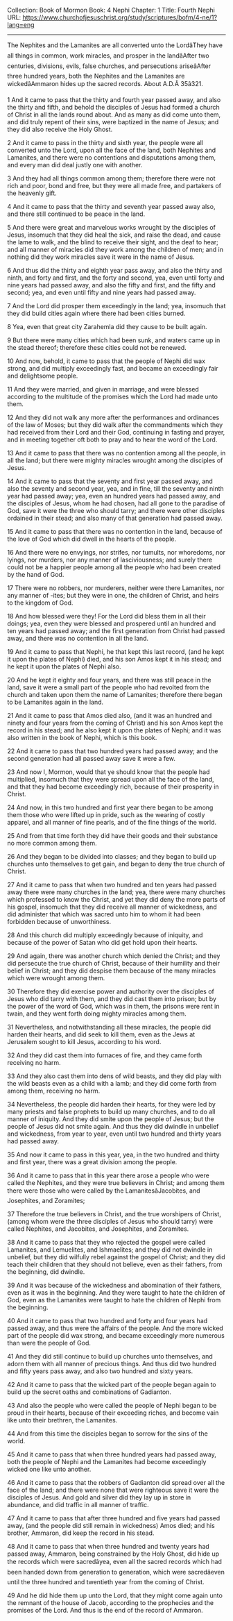 Collection: Book of Mormon
Book: 4 Nephi
Chapter: 1
Title: Fourth Nephi
URL: https://www.churchofjesuschrist.org/study/scriptures/bofm/4-ne/1?lang=eng

---

The Nephites and the Lamanites are all converted unto the LordâThey have all things in common, work miracles, and prosper in the landâAfter two centuries, divisions, evils, false churches, and persecutions ariseâAfter three hundred years, both the Nephites and the Lamanites are wickedâAmmaron hides up the sacred records. About A.D.Â 35â321.

1 And it came to pass that the thirty and fourth year passed away, and also the thirty and fifth, and behold the disciples of Jesus had formed a church of Christ in all the lands round about. And as many as did come unto them, and did truly repent of their sins, were baptized in the name of Jesus; and they did also receive the Holy Ghost.

2 And it came to pass in the thirty and sixth year, the people were all converted unto the Lord, upon all the face of the land, both Nephites and Lamanites, and there were no contentions and disputations among them, and every man did deal justly one with another.

3 And they had all things common among them; therefore there were not rich and poor, bond and free, but they were all made free, and partakers of the heavenly gift.

4 And it came to pass that the thirty and seventh year passed away also, and there still continued to be peace in the land.

5 And there were great and marvelous works wrought by the disciples of Jesus, insomuch that they did heal the sick, and raise the dead, and cause the lame to walk, and the blind to receive their sight, and the deaf to hear; and all manner of miracles did they work among the children of men; and in nothing did they work miracles save it were in the name of Jesus.

6 And thus did the thirty and eighth year pass away, and also the thirty and ninth, and forty and first, and the forty and second, yea, even until forty and nine years had passed away, and also the fifty and first, and the fifty and second; yea, and even until fifty and nine years had passed away.

7 And the Lord did prosper them exceedingly in the land; yea, insomuch that they did build cities again where there had been cities burned.

8 Yea, even that great city Zarahemla did they cause to be built again.

9 But there were many cities which had been sunk, and waters came up in the stead thereof; therefore these cities could not be renewed.

10 And now, behold, it came to pass that the people of Nephi did wax strong, and did multiply exceedingly fast, and became an exceedingly fair and delightsome people.

11 And they were married, and given in marriage, and were blessed according to the multitude of the promises which the Lord had made unto them.

12 And they did not walk any more after the performances and ordinances of the law of Moses; but they did walk after the commandments which they had received from their Lord and their God, continuing in fasting and prayer, and in meeting together oft both to pray and to hear the word of the Lord.

13 And it came to pass that there was no contention among all the people, in all the land; but there were mighty miracles wrought among the disciples of Jesus.

14 And it came to pass that the seventy and first year passed away, and also the seventy and second year, yea, and in fine, till the seventy and ninth year had passed away; yea, even an hundred years had passed away, and the disciples of Jesus, whom he had chosen, had all gone to the paradise of God, save it were the three who should tarry; and there were other disciples ordained in their stead; and also many of that generation had passed away.

15 And it came to pass that there was no contention in the land, because of the love of God which did dwell in the hearts of the people.

16 And there were no envyings, nor strifes, nor tumults, nor whoredoms, nor lyings, nor murders, nor any manner of lasciviousness; and surely there could not be a happier people among all the people who had been created by the hand of God.

17 There were no robbers, nor murderers, neither were there Lamanites, nor any manner of -ites; but they were in one, the children of Christ, and heirs to the kingdom of God.

18 And how blessed were they! For the Lord did bless them in all their doings; yea, even they were blessed and prospered until an hundred and ten years had passed away; and the first generation from Christ had passed away, and there was no contention in all the land.

19 And it came to pass that Nephi, he that kept this last record, (and he kept it upon the plates of Nephi) died, and his son Amos kept it in his stead; and he kept it upon the plates of Nephi also.

20 And he kept it eighty and four years, and there was still peace in the land, save it were a small part of the people who had revolted from the church and taken upon them the name of Lamanites; therefore there began to be Lamanites again in the land.

21 And it came to pass that Amos died also, (and it was an hundred and ninety and four years from the coming of Christ) and his son Amos kept the record in his stead; and he also kept it upon the plates of Nephi; and it was also written in the book of Nephi, which is this book.

22 And it came to pass that two hundred years had passed away; and the second generation had all passed away save it were a few.

23 And now I, Mormon, would that ye should know that the people had multiplied, insomuch that they were spread upon all the face of the land, and that they had become exceedingly rich, because of their prosperity in Christ.

24 And now, in this two hundred and first year there began to be among them those who were lifted up in pride, such as the wearing of costly apparel, and all manner of fine pearls, and of the fine things of the world.

25 And from that time forth they did have their goods and their substance no more common among them.

26 And they began to be divided into classes; and they began to build up churches unto themselves to get gain, and began to deny the true church of Christ.

27 And it came to pass that when two hundred and ten years had passed away there were many churches in the land; yea, there were many churches which professed to know the Christ, and yet they did deny the more parts of his gospel, insomuch that they did receive all manner of wickedness, and did administer that which was sacred unto him to whom it had been forbidden because of unworthiness.

28 And this church did multiply exceedingly because of iniquity, and because of the power of Satan who did get hold upon their hearts.

29 And again, there was another church which denied the Christ; and they did persecute the true church of Christ, because of their humility and their belief in Christ; and they did despise them because of the many miracles which were wrought among them.

30 Therefore they did exercise power and authority over the disciples of Jesus who did tarry with them, and they did cast them into prison; but by the power of the word of God, which was in them, the prisons were rent in twain, and they went forth doing mighty miracles among them.

31 Nevertheless, and notwithstanding all these miracles, the people did harden their hearts, and did seek to kill them, even as the Jews at Jerusalem sought to kill Jesus, according to his word.

32 And they did cast them into furnaces of fire, and they came forth receiving no harm.

33 And they also cast them into dens of wild beasts, and they did play with the wild beasts even as a child with a lamb; and they did come forth from among them, receiving no harm.

34 Nevertheless, the people did harden their hearts, for they were led by many priests and false prophets to build up many churches, and to do all manner of iniquity. And they did smite upon the people of Jesus; but the people of Jesus did not smite again. And thus they did dwindle in unbelief and wickedness, from year to year, even until two hundred and thirty years had passed away.

35 And now it came to pass in this year, yea, in the two hundred and thirty and first year, there was a great division among the people.

36 And it came to pass that in this year there arose a people who were called the Nephites, and they were true believers in Christ; and among them there were those who were called by the LamanitesâJacobites, and Josephites, and Zoramites;

37 Therefore the true believers in Christ, and the true worshipers of Christ, (among whom were the three disciples of Jesus who should tarry) were called Nephites, and Jacobites, and Josephites, and Zoramites.

38 And it came to pass that they who rejected the gospel were called Lamanites, and Lemuelites, and Ishmaelites; and they did not dwindle in unbelief, but they did wilfully rebel against the gospel of Christ; and they did teach their children that they should not believe, even as their fathers, from the beginning, did dwindle.

39 And it was because of the wickedness and abomination of their fathers, even as it was in the beginning. And they were taught to hate the children of God, even as the Lamanites were taught to hate the children of Nephi from the beginning.

40 And it came to pass that two hundred and forty and four years had passed away, and thus were the affairs of the people. And the more wicked part of the people did wax strong, and became exceedingly more numerous than were the people of God.

41 And they did still continue to build up churches unto themselves, and adorn them with all manner of precious things. And thus did two hundred and fifty years pass away, and also two hundred and sixty years.

42 And it came to pass that the wicked part of the people began again to build up the secret oaths and combinations of Gadianton.

43 And also the people who were called the people of Nephi began to be proud in their hearts, because of their exceeding riches, and become vain like unto their brethren, the Lamanites.

44 And from this time the disciples began to sorrow for the sins of the world.

45 And it came to pass that when three hundred years had passed away, both the people of Nephi and the Lamanites had become exceedingly wicked one like unto another.

46 And it came to pass that the robbers of Gadianton did spread over all the face of the land; and there were none that were righteous save it were the disciples of Jesus. And gold and silver did they lay up in store in abundance, and did traffic in all manner of traffic.

47 And it came to pass that after three hundred and five years had passed away, (and the people did still remain in wickedness) Amos died; and his brother, Ammaron, did keep the record in his stead.

48 And it came to pass that when three hundred and twenty years had passed away, Ammaron, being constrained by the Holy Ghost, did hide up the records which were sacredâyea, even all the sacred records which had been handed down from generation to generation, which were sacredâeven until the three hundred and twentieth year from the coming of Christ.

49 And he did hide them up unto the Lord, that they might come again unto the remnant of the house of Jacob, according to the prophecies and the promises of the Lord. And thus is the end of the record of Ammaron.
